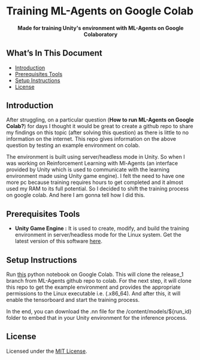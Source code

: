 # Training ML-Agents on Google Colab

<h4 align="center">
    Made for training Unity's environment with ML-Agents on Google Colaboratory
</h4>

## What’s In This Document
- [Introduction](#introduction)
- [Prerequisites Tools](#prerequisites-tools)
- [Setup Instructions](#setup-instructions)
- [License](#license)


## Introduction

After struggling, on a particular question (**How to run ML-Agents on Google Colab?**) for days I thought it would be great to create a github repo to share my findings on this topic (after solving this question) as there is little to no information on the internet. This repo gives information on the above question by testing an example environment on colab. 

The environment is built using server/headless mode in Unity. So when I was working on Reinforcement Learning with Ml-Agents (an interface provided by Unity which is used to communicate with the learning environment made using Unity game engine). I felt the need to have one more pc because training requires hours to get completed and it almost used my RAM to its full potential. So I decided to shift the training process on google colab. And here I am gonna tell how I did this. 

## Prerequisites Tools

- **Unity Game Engine :**
It is used to create, modify, and build the training environment in server/headless mode for the Linux system. Get the latest version of this software [here](https://unity3d.com/get-unity/download/archive).


## Setup Instructions

Run [this](./ML_Agents-with-Colab.ipynb) python notebook on Google Colab. This will clone the release_1 branch from ML-Agents github repo to colab. For the next step, it will clone this repo to get the example environment and provides the appropriate permissions to the Linux executable i.e. (.x86_64). And after this, it will enable the tensorboard and start the training process.

In the end, you can download the .nn file for the /content/models/${run_id} folder to embed that in your Unity environment for the inference process.


## License
Licensed under the [MIT License](./LICENSE).
